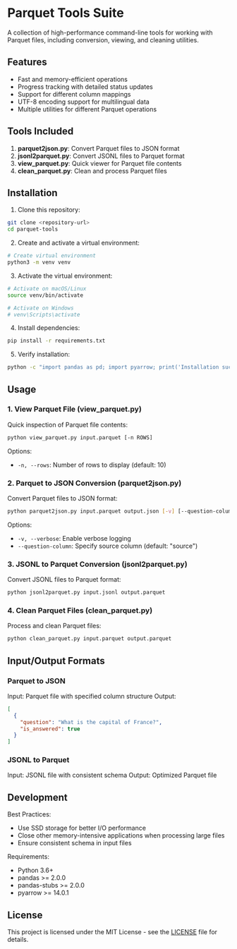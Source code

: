 # Parquet Tools Suite

A collection of high-performance command-line tools for working with Parquet files, including conversion, viewing, and cleaning utilities.

## Features

- Fast and memory-efficient operations
- Progress tracking with detailed status updates
- Support for different column mappings
- UTF-8 encoding support for multilingual data
- Multiple utilities for different Parquet operations

## Tools Included

1. **parquet2json.py**: Convert Parquet files to JSON format
2. **jsonl2parquet.py**: Convert JSONL files to Parquet format
3. **view_parquet.py**: Quick viewer for Parquet file contents
4. **clean_parquet.py**: Clean and process Parquet files

## Installation

1. Clone this repository:
```bash
git clone <repository-url>
cd parquet-tools
```

2. Create and activate a virtual environment:
```bash
# Create virtual environment
python3 -m venv venv
```

3. Activate the virtual environment:

```bash
# Activate on macOS/Linux
source venv/bin/activate

# Activate on Windows
# venv\Scripts\activate
```

4. Install dependencies:
```bash
pip install -r requirements.txt
```

5. Verify installation:
```bash
python -c "import pandas as pd; import pyarrow; print('Installation successful!')"
```

## Usage

### 1. View Parquet File (view_parquet.py)

Quick inspection of Parquet file contents:

```bash
python view_parquet.py input.parquet [-n ROWS]
```

Options:
- `-n, --rows`: Number of rows to display (default: 10)

### 2. Parquet to JSON Conversion (parquet2json.py)

Convert Parquet files to JSON format:

```bash
python parquet2json.py input.parquet output.json [-v] [--question-column COLUMN]
```

Options:
- `-v, --verbose`: Enable verbose logging
- `--question-column`: Specify source column (default: "source")

### 3. JSONL to Parquet Conversion (jsonl2parquet.py)

Convert JSONL files to Parquet format:

```bash
python jsonl2parquet.py input.jsonl output.parquet
```

### 4. Clean Parquet Files (clean_parquet.py)

Process and clean Parquet files:

```bash
python clean_parquet.py input.parquet output.parquet
```

## Input/Output Formats

### Parquet to JSON
Input: Parquet file with specified column structure
Output:
```json
[
  {
    "question": "What is the capital of France?",
    "is_answered": true
  }
]
```

### JSONL to Parquet
Input: JSONL file with consistent schema
Output: Optimized Parquet file

## Development

Best Practices:
- Use SSD storage for better I/O performance
- Close other memory-intensive applications when processing large files
- Ensure consistent schema in input files

Requirements:
- Python 3.6+
- pandas >= 2.0.0
- pandas-stubs >= 2.0.0
- pyarrow >= 14.0.1

## License

This project is licensed under the MIT License - see the [LICENSE](../LICENSE) file for details.
